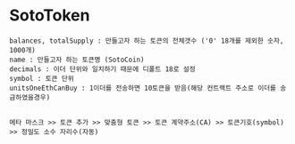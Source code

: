 # SotoToken

    balances, totalSupply : 만들고자 하는 토큰의 전체갯수 ('0' 18개를 제외한 숫자, 1000개)
    name : 만들고자 하는 토큰명 (SotoCoin)
    decimals : 이더 단위와 일치하기 때문에 디폴트 18로 설정 
    symbol : 토큰 단위
    unitsOneEthCanBuy : 1이더를 전송하면 10토큰을 받음(해당 컨트랙트 주소로 이더를 송금하였을경우)
    
    
    메타 마스크 >> 토큰 추가 >> 맞춤형 토큰 >> 토큰 계약주소(CA) >> 토큰기호(symbol) >> 정밀도 소수 자리수(자동)

